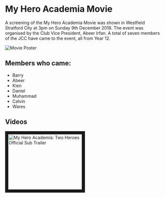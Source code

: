 # My Hero Academia Movie

A screening of the My Hero Academia Movie was shown in Westfield Stratford City at 3pm on Sunday 9th December 2018. The event was organised by the Club Vice President, Abeer Irfan. A total of seven members of the JCC have came to the event, all from Year 12.

![Movie Poster](https://i.ytimg.com/vi/bF6r_JPYUkA/maxresdefault.jpg)

## Members who came:
* Barry
* Abeer
* Kien
* Daniel
* Muhammad
* Calvin
* Wares

## Videos

<a href="https://www.youtube.com/watch?v=vDOWZbUr35E
" target="_blank"><img src="https://i.ytimg.com/vi/mU7agpVnDjw/maxresdefault.jpg" 
alt="My Hero Academia: Two Heroes Official Sub Trailer" width="240" height="180" border="10" /></a>
